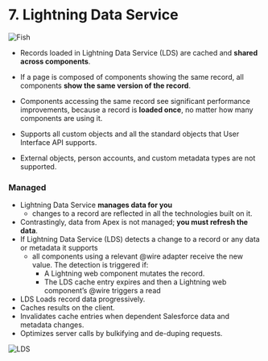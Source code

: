 # 7. Lightning Data Service

![Fish](https://lh5.googleusercontent.com/proxy/WJw71U8NbKDZAmeqDruztTrqWD-xhAejU4Kjgak4PfjoahwOGD3qxKBdZ-sxCPn51ovSwJbroDyk7bobkZYzmNNdDpeTEjAabt8xYJCEpF9EMdeYSSunT17ZzJyBDOHQ0KE49gf8JCk5Ox6x-3ILW2Noa3O2BBzTpAjxB32iaWzyW6Fw3sZEFpPcbxAACKZ3WE3nquE6qISydR3xg0-PX-L9KChPpIPmlE2Jp1C17wGXCw=s1920-w1920-h1080-p-k-no-nd-mv)

- Records loaded in Lightning Data Service (LDS) are cached and **shared across components**. 
- If a page is composed of components showing the same record, all components **show the same version of the record**. 
- Components accessing the same record see significant performance improvements, because a record is **loaded once**, no matter how many components are using it.


- Supports all custom objects and all the standard objects that User Interface API supports.
- External objects, person accounts, and custom metadata types are not supported.

### Managed
- Lightning Data Service **manages data for you**
    -  changes to a record are reflected in all the technologies built on it. 
- Contrastingly, data from Apex is not managed; **you must refresh the data**.
- If Lightning Data Service (LDS) detects a change to a record or any data or metadata it supports
    - all components using a relevant @wire adapter receive the new value. The detection is triggered if:
        - A Lightning web component mutates the record.
        - The LDS cache entry expires and then a Lightning web component’s @wire triggers a read
- LDS Loads record data progressively.
- Caches results on the client.
- Invalidates cache entries when dependent Salesforce data and metadata changes.
- Optimizes server calls by bulkifying and de-duping requests.

![LDS](https://resources.docs.salesforce.com/images/96c6c99f3a530fbd2600a734ee804326.png)





